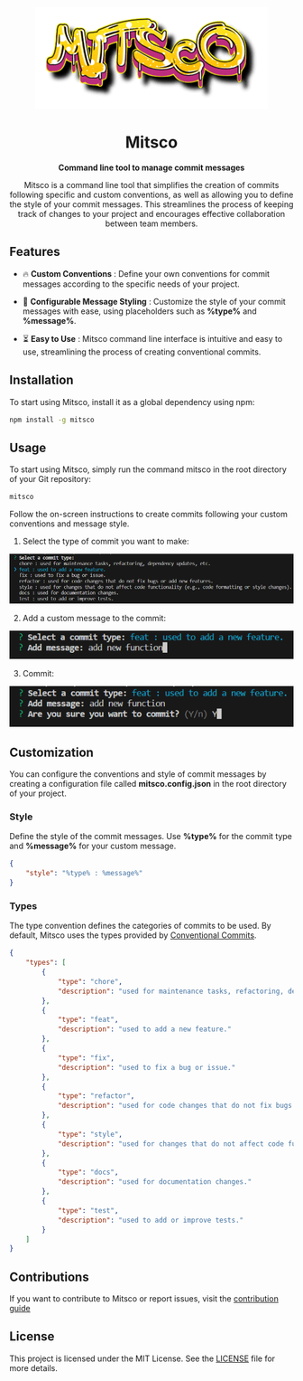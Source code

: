 
<center>

![Mitsco logo](/out/images/logo.png)

# Mitsco

**Command line tool to manage commit messages**

Mitsco is a command line tool that simplifies the creation of commits following specific and custom conventions, as well as allowing you to define the style of your commit messages. This streamlines the process of keeping track of changes to your project and encourages effective collaboration between team members.

</center>

## Features

-  🔥 **Custom Conventions** : Define your own conventions for commit messages according to the specific needs of your project.

-  🤩 **Configurable Message Styling** : Customize the style of your commit messages with ease, using placeholders such as **%type%** and **%message%**.

-  ⏳ **Easy to Use** : Mitsco command line interface is intuitive and easy to use, streamlining the process of creating conventional commits.

## Installation

To start using Mitsco, install it as a global dependency using npm:

```bash
npm install -g mitsco
```

## Usage

To start using Mitsco, simply run the command mitsco in the root directory of your Git repository:

```bash
mitsco
```

Follow the on-screen instructions to create commits following your custom conventions and message style.

1. Select the type of commit you want to make:

![step one](/out/images/step01.png)

2. Add a custom message to the commit:

![step two](/out/images/step02.png)

3. Commit:

![step three](/out/images/step03.png)

## Customization

You can configure the conventions and style of commit messages by creating a configuration file called **mitsco.config.json** in the root directory of your project.

### Style

Define the style of the commit messages. Use **%type%** for the commit type and **%message%** for your custom message.

```json
{
    "style": "%type% : %message%"
}
```

### Types

The type convention defines the categories of commits to be used. By default, Mitsco uses the types provided by [Conventional Commits](https://www.conventionalcommits.org/en/v1.0.0/).

```json
{
    "types": [
        {
            "type": "chore",
            "description": "used for maintenance tasks, refactoring, dependency updates, etc."
        },
        {
            "type": "feat",
            "description": "used to add a new feature."
        },
        {
            "type": "fix",
            "description": "used to fix a bug or issue."
        },
        {
            "type": "refactor",
            "description": "used for code changes that do not fix bugs or add new features."
        },
        {
            "type": "style",
            "description": "used for changes that do not affect code functionality (e.g., code formatting or style changes)."
        },
        {
            "type": "docs",
            "description": "used for documentation changes."
        },
        {
            "type": "test",
            "description": "used to add or improve tests."
        }
    ]
}
```

## Contributions

If you want to contribute to Mitsco or report issues, visit the [contribution guide](/out/docs/contributing.md)

## License

This project is licensed under the MIT License. See the [LICENSE](LICENCE.txt) file for more details.
